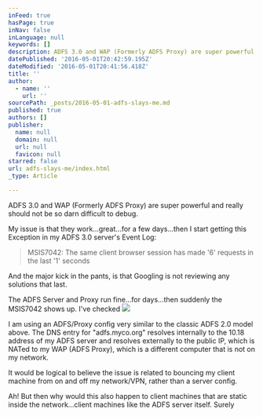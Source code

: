 ```yaml
---
inFeed: true
hasPage: true
inNav: false
inLanguage: null
keywords: []
description: ADFS 3.0 and WAP (Formerly ADFS Proxy) are super powerful and really should not be so darn difficult to debug.
datePublished: '2016-05-01T20:42:59.195Z'
dateModified: '2016-05-01T20:41:56.418Z'
title: ''
author:
  - name: ''
    url: ''
sourcePath: _posts/2016-05-01-adfs-slays-me.md
published: true
authors: []
publisher:
  name: null
  domain: null
  url: null
  favicon: null
starred: false
url: adfs-slays-me/index.html
_type: Article

---
```

ADFS 3.0 and WAP (Formerly ADFS Proxy) are super powerful and really should not be so darn difficult to debug.

My issue is that they work...great...for a few days...then I start getting this Exception in my ADFS 3.0 server's Event Log:

> MSIS7042: The same client browser session has made '6' requests in the last '1' seconds

And the major kick in the pants, is that Googling is not reviewing any solutions that last.

The ADFS Server and Proxy run fine...for days...then suddenly the MSIS7042 shows up. I've checked ![](https://the-grid-user-content.s3-us-west-2.amazonaws.com/4ab37bca-f0c2-4558-82ab-22910ce8207f.png)

I am using an ADFS/Proxy config very similar to the classic ADFS 2.0 model above. The DNS entry for "adfs.myco.org" resolves internally to the 10.18 address of my ADFS server and resolves externally to the public IP, which is NATed to my WAP (ADFS Proxy), which is a different computer that is not on my network. 

It would be logical to believe the issue is related to bouncing my client machine from on and off my network/VPN, rather than a server config.

Ah! But then why would this also happen to client machines that are static inside the network...client machines like the ADFS server itself. Surely